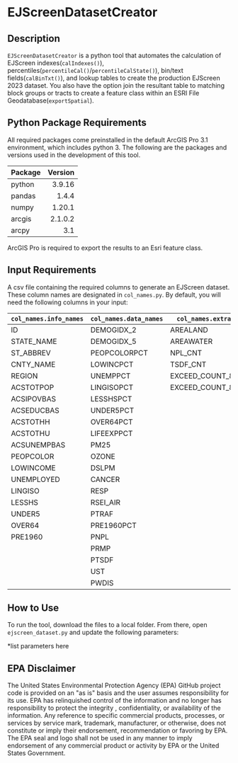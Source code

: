 # EJScreenDatasetCreator

## Description
`EJScreenDatasetCreator` is a python tool that automates the calculation of EJScreen indexes(`calIndexes()`), percentiles(`percentileCal()`/`percentileCalState()`), bin/text fields(`calBinTxt()`), and lookup tables to create the production EJScreen 2023 dataset. You also have the option join the resultant table to matching block groups or tracts to create a feature class within an ESRI File Geodatabase(`exportSpatial`).

## Python Package Requirements
All required packages come preinstalled in the default ArcGIS Pro 3.1 environment, which includes python 3. The following are the packages and versions used in the development of this tool. 

| Package       | Version       | 
| ------------- |--------------:|
| python        | 3.9.16        | 
| pandas        | 1.4.4         | 
| numpy         | 1.20.1        | 
| arcgis        | 2.1.0.2       |  
| arcpy         | 3.1           |

ArcGIS Pro is required to export the results to an Esri feature class. 
## Input Requirements

A csv file  containing the required columns to generate an EJScreen dataset. These column names are designated in `col_names.py`. By default, you will need the following columns in your input:

| `col_names.info_names`       | `col_names.data_names`      | `col_names.extra_cols`      |
| ------------- | ------------- | ------------- |
| ID |  DEMOGIDX_2 | AREALAND | 
| STATE_NAME | DEMOGIDX_5 | AREAWATER | 
| ST_ABBREV | PEOPCOLORPCT | NPL_CNT | 
| CNTY_NAME | LOWINCPCT | TSDF_CNT | 
| REGION | UNEMPPCT | EXCEED_COUNT_80 | 
| ACSTOTPOP | LINGISOPCT | EXCEED_COUNT_80_SUP | 
| ACSIPOVBAS | LESSHSPCT | |
| ACSEDUCBAS | UNDER5PCT | |
| ACSTOTHH | OVER64PCT | |
| ACSTOTHU | LIFEEXPPCT | |
| ACSUNEMPBAS | PM25 | |
| PEOPCOLOR | OZONE | |
| LOWINCOME | DSLPM | |
| UNEMPLOYED | CANCER | |
| LINGISO | RESP | |
| LESSHS | RSEI_AIR | |
| UNDER5 | PTRAF | |
| OVER64 | PRE1960PCT | |
| PRE1960 | PNPL |  |
|  | PRMP | |
|  | PTSDF | |
|  | UST | |
|  | PWDIS | |

## How to Use

To run the tool, download the files to a local folder. From there, open `ejscreen_dataset.py` and update the following parameters:

*list parameters here

## EPA Disclaimer
The United States Environmental Protection Agency (EPA) GitHub project code is provided on an "as is" basis and the user assumes responsibility for its use.  EPA has relinquished control of the information and no longer has responsibility to protect the integrity , confidentiality, or availability of the information.  Any reference to specific commercial products, processes, or services by service mark, trademark, manufacturer, or otherwise, does not constitute or imply their endorsement, recommendation or favoring by EPA.  The EPA seal and logo shall not be used in any manner to imply endorsement of any commercial product or activity by EPA or the United States Government. 


